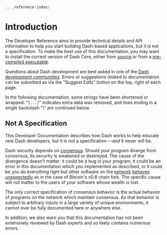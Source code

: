 ```{eval-rst}
.. _reference-index:
```

# Introduction

The Developer Reference aims to provide technical details and API information to help you start building Dash-based applications, but it is not a specification. To make the best use of this documentation, you may want to install the current version of Dash Core, either from [source](https://www.github.com/dashpay/dash) or from a [pre-compiled executable](https://github.com/dashpay/dash/releases/latest).

Questions about Dash development are best asked in one of the [Dash development communities](https://www.dash.org/community/). Errors or suggestions related to documentation can be submitted as via the "Suggest Edits" button on the top, right of each page.

In the following documentation, some strings have been shortened or wrapped:
"`[...]`" indicates extra data was removed, and lines ending in a single backslash "\\" are continued below.

## Not A Specification

This Developer Documentation describes how Dash works to help educate new Dash developers, but it is not a specification---and it never will be.

Dash security depends on [consensus](../resources/glossary.md#consensus). Should your program diverge from consensus, its security is weakened or destroyed. The cause of the divergence doesn't matter: it could be a bug in your program, it could be an error in this documentation which you implemented as described, or it could be you do everything right but other software on the [network](../resources/glossary.md#network) [behaves unexpectedly](https://bitcoin.org/en/alert/2013-03-11-chain-fork) as in the case of Bitcoin's v0.8 chain fork. The specific cause will not matter to the users of your software whose wealth is lost.

The only correct specification of consensus behavior is the actual behavior of programs on the network which maintain consensus. As that behavior is subject to arbitrary inputs in a large variety of unique environments, it cannot ever be fully documented here or anywhere else.

In addition, we also warn you that this documentation has not been extensively reviewed by Dash experts and so likely contains numerous errors.
